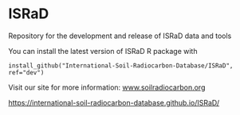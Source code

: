 # ISRaD
Repository for the development and release of ISRaD data and tools

You can install the latest version of ISRaD R package with

```
install_github("International-Soil-Radiocarbon-Database/ISRaD", ref="dev")
```

Visit our site for more information:
www.soilradiocarbon.org

https://international-soil-radiocarbon-database.github.io/ISRaD/
